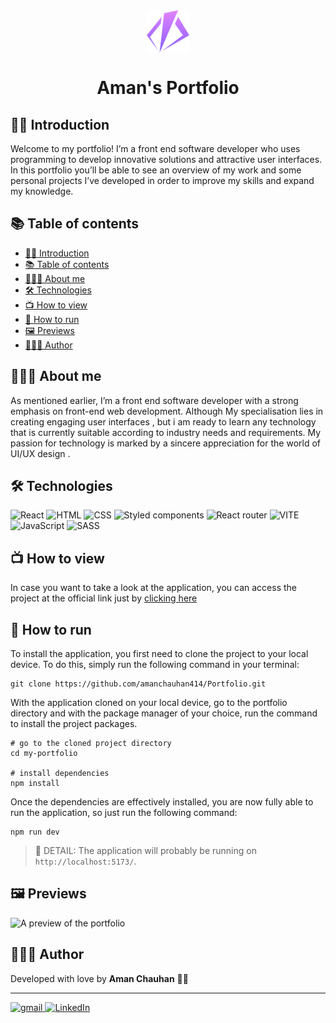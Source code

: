<div align="center">
  <img src="./public/Logo.svg" height="68px" width="68px" alt="portfolio logo" align="center"/>
</div>

<h1 align="center">Aman's Portfolio</h1>

## 👋🏽 Introduction

Welcome to my portfolio! I’m a front end software developer who uses programming to develop innovative solutions and attractive user interfaces. In this portfolio you’ll be able to see an overview of my work and some personal projects I’ve developed in order to improve my skills and expand my knowledge.

## 📚 Table of contents

- [👋🏽 Introduction](#-introduction)
- [📚 Table of contents](#-table-of-contents)
- [👨🏽‍💻 About me](#-about-me)
- [🛠 Technologies](#-technologies)
- [📺 How to view](#-how-to-view)
- [🚀 How to run](#-how-to-run)
- [🖼 Previews](#-previews)
- [👨🏽‍🦱 Author](#-author)

## 👨🏽‍💻 About me

As mentioned earlier, I’m a front end software developer with a strong emphasis on front-end web development.  Although My  specialisation lies in creating engaging user interfaces , but i am ready to learn any technology that is currently suitable according to industry needs and requirements. My passion for technology is marked by a sincere appreciation for the world of UI/UX design . 

## 🛠 Technologies

<div>
  <img src="https://img.shields.io/badge/react-%2320232a.svg?style=for-the-badge&logo=react&logoColor=%2361DAFB" alt="React">
  <img src="https://img.shields.io/badge/html5-%23E34F26.svg?style=for-the-badge&logo=html5&logoColor=white" alt="HTML">
  <img src="https://img.shields.io/badge/css3-%231572B6.svg?style=for-the-badge&logo=css3&logoColor=white" alt="CSS">
  <img src="https://img.shields.io/badge/styled--components-DB7093?style=for-the-badge&logo=styled-components&logoColor=white" alt="Styled components">
  <img src="https://img.shields.io/badge/React_Router-CA4245?style=for-the-badge&logo=react-router&logoColor=white" alt="React router">
  <img src="https://img.shields.io/badge/vite-%23646CFF.svg?style=for-the-badge&logo=vite&logoColor=white" alt="VITE">
  <img src="https://img.shields.io/badge/javascript-%23323330.svg?style=for-the-badge&logo=javascript&logoColor=%23F7DF1E" alt="JavaScript">
  <img src="https://img.shields.io/badge/SASS-hotpink.svg?style=for-the-badge&logo=SASS&logoColor=white" alt="SASS">
</div>

## 📺 How to view

In case you want to take a look at the application, you can access the project at the official link just by [clicking here]( https://portfolioaman-one.vercel.app/)

## 🚀 How to run

To install the application, you first need to clone the project to your local device. To do this, simply run the following command in your terminal:

```
git clone https://github.com/amanchauhan414/Portfolio.git
```

With the application cloned on your local device, go to the portfolio directory and with the package manager of your choice, run the command to install the project packages.

```
# go to the cloned project directory
cd my-portfolio

# install dependencies
npm install
```

Once the dependencies are effectively installed, you are now fully able to run the application, so just run the following command:

```
npm run dev
```

> 💭 DETAIL: The application will probably be running on `http://localhost:5173/`.

## 🖼 Previews

![A preview of the portfolio](./public/preview-1.gif)

## 👨🏽‍🦱 Author


<p>Developed with love by <b size="48px">Aman Chauhan</b> 
 💜🚀</p>

---

<div>
  <a href="amanchauhancl1@gmail.com">
    <img src="https://img.shields.io/badge/Gmail-D14836?style=for-the-badge&logo=gmail&logoColor=white" alt="gmail">
  </a>
  <a href="https://www.linkedin.com/in/amanchauhan4144/">
    <img src="https://img.shields.io/badge/linkedin-%230077B5.svg?style=for-the-badge&logo=linkedin&logoColor=white" alt="LinkedIn">
  </a>
</div>
